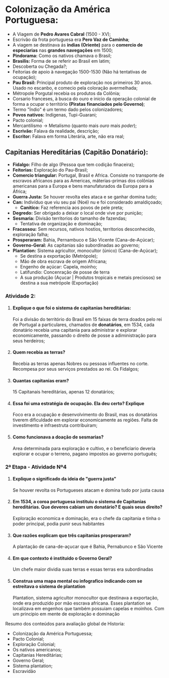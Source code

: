 # **Colonização da América Portuguesa:**
- A Viagem de **Pedro Avares Cabral** (1500 - XV);
- Escrivão da frota portuguesa era **Pero Vaz de Caminha**;
- A viagem se destinava ás **indias (Oriente)** para o **comercio de especiarias** nas **grandes navegações** em 1500;
- **Pindorama:** Como os nativos chamava o Brasil;
- **Brasilis:** Forma de se referir ao Brasil em latim;
- Descoberta ou Chegada?;
- Feitorias de apoio à navegação 1500-1530 (Não há tentativas de ocupação);
- **Pau Brasil:** Principal produto de exploração nos primeiros 30 anos. Usado no escanbo, e comecio pela coloração avermelhada;
- Métropole Porgutal recebia os produtos da Colônia;
- Corsario franceses, à busca do ouro e inicio da operação colonial de forma a ocupar o território **(Piratas financiados pelo Governo)**;
- Termo "Índio" é um termo dado pelos colonizadores;
- **Povos nativos:** Indígenas, Tupi-Guarani;
- Pacto colonial;
- Mercantilismo -> Metalismo (quanto mais *ouro* mais *poder*);
- **Escrivão:** Falava da realidade, descrição;
- **Escritor:** Falava em forma Literária, arte, não era real;
  
## **Capitanias Hereditárias (Capitão Donatário):**  
- **Fidalgo:** Filho de algo (Pessoa que tem codição finaceira);
- **Feitorias:** Exploração do Pau-Brasil;
- **Comercio triangular:** Portugal, Brasil e Africa. Consiste no transporte de escravos africanos para as Americas, máterias-primas dos colônias americanas para a Europa e bens manufaturados da Europa para a África;
- **Guerra Justa:** Se houver revolta eles ataca e se ganhar domina tudo;
- **Can:** Indivíduo que viu seu pai (Noé) nu e foi considerado amaldiçoado;
  - **Canitíco:** Faz referencia aos povos de pele preta;
- **Degredo:** Ser obrigado a deixar o local onde vive por punição;
- **Sesmaria:** Divisão territorios do tamanho de fazendas;
  - Tentativa de organização e dominação;
- **Fracassou:** Sem recursos, nativos hostios, territorios desconhecido, exploração falha;
- **Prosperaram:** Bahia, Pernambuco e São Vicente (Cana-de-Açúcar); 
- **Governo-Geral:** As capitanias são subordinadas ao governo;
- **Plantation:** Sistema agricultor, monocultor (único) (Cana-de-Açúcar);
  - Se destina a exportação (Metrópole);
  - Mão de obra escrava de origem Africana;
  - Engenho de açúcar: Capela, moinho;
  - Latifundio: Concenração de posse de terra
  - A sua produção (Açucar | Produtos tropicais e metais preciosos) se destina a sua metrópole (Exportação)

### **Atividade 2:**
1. #### **Explique o que foi o sistema de capitanias hereditárias:**
    Foi a divisão do território do Brasil em 15 faixas de terra doados pelo rei de Portugal a particulares, chamados de **donatários**, em 1534, cada donatário recebia uma capitania para administrar e explorar economicamente, passando o direito de posse a adiministração para seus herdeiros;

2. #### **Quem recebia as terras?**
    Recebia as terras apenas Nobres ou pessoas influentes no corte. Recompesa por seus serviços prestados ao rei. Os Fidalgos;

3. #### **Quantas capitanias eram?**
    15 Capitanais hereditárias, apenas 12 donatários;

4. #### **Essa foi uma estratégia de ocupação. Ela deu certo? Explique**
    Foco era a ocupação e desenvolvimento do Brasil, mas os donatários tiverem dificuldade em explorar economicamente as regiões. Falta de investimento e infraestruta contribuiram;

5. #### **Como funcionava a doação de sesmarias?**
    Area determinada para exploração e cultivo, e o beneficiario deveria explorar e ocupar o terreno, pagano impostos ao governo português;

### **2ª Etapa - Atividade Nº4**
1. #### **Explique o significado da ideia de "guerra justa"**
    Se houver revolta os Portugueses atacam e domina tudo por justa causa
2. #### **Em 1534, a coroa portuguesa instituiu o sistema de Capitanias hereditárias. Que deveres cabiam um donatário? E quais seus direito?**
    Exploração economica e dominação, era o chefe da capitania e tinha o poder principal, podia punir seus habitantes
3. #### **Que razões explicam que três capitanias prosperaram?**
    A plantação de cana-de-açucar que é Bahia, Pernabunco e São Vicente
4. #### **Em que contexto é instituido o Governo Geral?**
    Um chefe maior dividia suas terras e essas terras era subordinadas
5. #### **Construa uma mapa mental ou infografico indicando com se estreitava o sistema de plantation**
    Plantation, sistema agricultor monocultor que destinava a exportação, onde era produzido por mão escrava africana. Esses plantation se localizava em engenhos que também possuiam capelas e moinhos. Com um principio em mente de exploração e dominação
   



Resumo dos conteúdos para avaliação global de Historia:
- Colonização da América Portuguessa;
- Pacto Colonial;
- Exploração Colonial;
- Os nativos americanos;
- Capitanias Hereditárias;
- Governo Geral;
- Sistema plantation;
- Escravidão